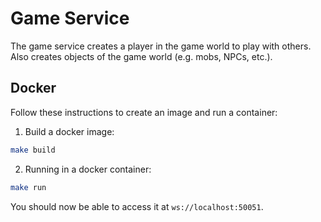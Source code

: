 # Game Service
The game service creates a player in the game world to play with others. Also creates objects of the game world (e.g. mobs, NPCs, etc.).

## Docker
Follow these instructions to create an image and run a container:

1. Build a docker image:
```bash
make build
```
2. Running in a docker container:
```bash
make run
```

You should now be able to access it at `ws://localhost:50051`.
